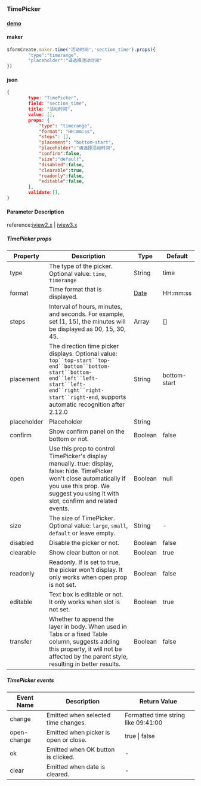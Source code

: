 ### TimePicker

#### [demo](https://jsrun.net/GehKp/edit)

#### maker
```js
$formCreate.maker.time('活动时间','section_time').props({
        "type":"timerange",
        "placeholder":"请选择活动时间"
})
```

#### json
```json
{
        type: "TimePicker",
        field: "section_time",
        title: "活动时间",
        value: [],
        props: {
            "type": "timerange",
            "format": "HH:mm:ss",
            "steps": [],
            "placement": "bottom-start",
            "placeholder":"请选择活动时间",
            "confirm":false,
            "size":"default",
            "disabled":false,
            "clearable":true,
            "readonly":false,
            "editable":false,
        },
        validate:[],
}
```

#### Parameter Description

reference:[iview2.x](http://v2.iviewui.com/components/time-picker#API) | [iview3.x](https://www.iviewui.com/components/time-picker#API)




##### TimePicker props

| Property    | Description                                                  | Type                        | Default      |
| ----------- | ------------------------------------------------------------ | --------------------------- | ------------ |
| type        | The type of the picker. Optional value: `time`, `timerange`  | String                      | time         |
| format      | Time format that is displayed.                               | [ Date](javascript:void(0)) | HH:mm:ss     |
| steps       | Interval of hours, minutes, and seconds. For example, set [1, 15], the minutes will be displayed as 00, 15, 30, 45. | Array                       | []           |
| placement   | The direction time picker displays. Optional value: `top``top-start``top-end``bottom``bottom-start``bottom-end``left``left-start``left-end``right``right-start``right-end`, supports automatic recognition after 2.12.0 | String                      | bottom-start |
| placeholder | Placeholder                                                  | String                      |              |
| confirm     | Show confirm panel on the bottom or not.                     | Boolean                     | false        |
| open        | Use this prop to control TimePicker's display manually. true: display, false: hide. TimePicker won't close automatically if you use this prop. We suggest you using it with slot, confirm and related events. | Boolean                     | null         |
| size        | The size of TimePicker. Optional value: `large`, `small`, `default` or leave empty. | String                      | -            |
| disabled    | Disable the picker or not.                                   | Boolean                     | false        |
| clearable   | Show clear button or not.                                    | Boolean                     | true         |
| readonly    | Readonly. If is set to true, the picker won't display. It only works when open prop is not set. | Boolean                     | false        |
| editable    | Text box is editable or not. It only works when slot is not set. | Boolean                     | true         |
| transfer    | Whether to append the layer in body. When used in Tabs or a fixed Table column, suggests adding this property, it will not be affected by the parent style, resulting in better results. | Boolean                     | false        |

##### TimePicker events

| Event Name  | Description                           | Return Value                        |
| ----------- | ------------------------------------- | ----------------------------------- |
| change      | Emitted when selected time changes.   | Formatted time string like 09:41:00 |
| open-change | Emitted when picker is open or close. | true \| false                       |
| ok          | Emitted when OK button is clicked.    | -                                   |
| clear       | Emitted when date is cleared.         | -                                   |

